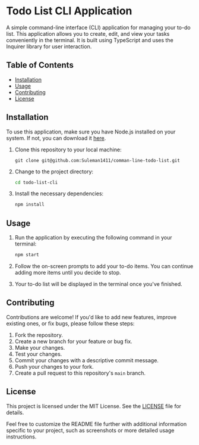 # Todo List CLI Application

A simple command-line interface (CLI) application for managing your to-do list. This application allows you to create, edit, and view your tasks conveniently in the terminal. It is built using TypeScript and uses the Inquirer library for user interaction.

## Table of Contents

- [Installation](#installation)
- [Usage](#usage)
- [Contributing](#contributing)
- [License](#license)

## Installation

To use this application, make sure you have Node.js installed on your system. If not, you can download it [here](https://nodejs.org/).

1. Clone this repository to your local machine:
   ```
   git clone git@github.com:Suleman1411/comman-line-todo-list.git
   ```

2. Change to the project directory:
   ```bash
   cd todo-list-cli
   ```

3. Install the necessary dependencies:
   ```bash
   npm install
   ```

## Usage

1. Run the application by executing the following command in your terminal:
   ```bash
   npm start
   ```

2. Follow the on-screen prompts to add your to-do items. You can continue adding more items until you decide to stop.

3. Your to-do list will be displayed in the terminal once you've finished.

## Contributing

Contributions are welcome! If you'd like to add new features, improve existing ones, or fix bugs, please follow these steps:

1. Fork the repository.
2. Create a new branch for your feature or bug fix.
3. Make your changes.
4. Test your changes.
5. Commit your changes with a descriptive commit message.
6. Push your changes to your fork.
7. Create a pull request to this repository's `main` branch.

## License

This project is licensed under the MIT License. See the [LICENSE](LICENSE) file for details.

Feel free to customize the README file further with additional information specific to your project, such as screenshots or more detailed usage instructions.
